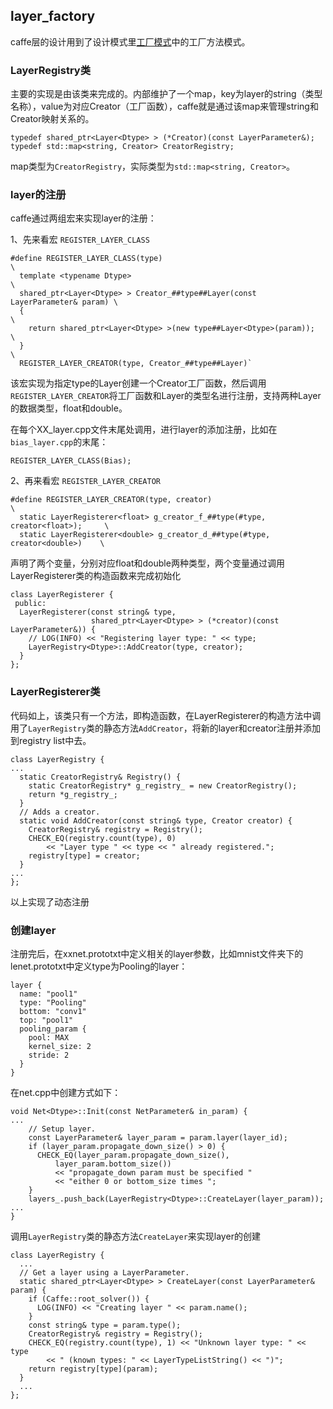 ## layer_factory

caffe层的设计用到了设计模式里[工厂模式](https://blog.csdn.net/wuzhekai1985/article/details/6660462)中的工厂方法模式。

### LayerRegistry类

主要的实现是由该类来完成的。内部维护了一个map，key为layer的string（类型名称），value为对应Creator（工厂函数），caffe就是通过该map来管理string和Creator映射关系的。

```
typedef shared_ptr<Layer<Dtype> > (*Creator)(const LayerParameter&);
typedef std::map<string, Creator> CreatorRegistry;
```

map类型为`CreatorRegistry`，实际类型为`std::map<string, Creator>`。

### layer的注册

caffe通过两组宏来实现layer的注册：

1、先来看宏 `REGISTER_LAYER_CLASS`

```
#define REGISTER_LAYER_CLASS(type)                                             \
  template <typename Dtype>                                                    \
  shared_ptr<Layer<Dtype> > Creator_##type##Layer(const LayerParameter& param) \
  {                                                                            \
    return shared_ptr<Layer<Dtype> >(new type##Layer<Dtype>(param));           \
  }                                                                            \
  REGISTER_LAYER_CREATOR(type, Creator_##type##Layer)`
```

该宏实现为指定type的Layer创建一个Creator工厂函数，然后调用`REGISTER_LAYER_CREATOR`将工厂函数和Layer的类型名进行注册，支持两种Layer的数据类型，float和double。

在每个XX_layer.cpp文件末尾处调用，进行layer的添加注册，比如在`bias_layer.cpp`的末尾：

```
REGISTER_LAYER_CLASS(Bias);
```

2、再来看宏 `REGISTER_LAYER_CREATOR`

```
#define REGISTER_LAYER_CREATOR(type, creator)                                  \
  static LayerRegisterer<float> g_creator_f_##type(#type, creator<float>);     \
  static LayerRegisterer<double> g_creator_d_##type(#type, creator<double>)    \
```

声明了两个变量，分别对应float和double两种类型，两个变量通过调用LayerRegisterer类的构造函数来完成初始化

```
class LayerRegisterer {
 public:
  LayerRegisterer(const string& type,
                  shared_ptr<Layer<Dtype> > (*creator)(const LayerParameter&)) {
    // LOG(INFO) << "Registering layer type: " << type;
    LayerRegistry<Dtype>::AddCreator(type, creator);
  }
};
```

### LayerRegisterer类

代码如上，该类只有一个方法，即构造函数，在LayerRegisterer的构造方法中调用了`LayerRegistry`类的静态方法`AddCreator`，将新的layer和creator注册并添加到registry list中去。

```
class LayerRegistry {
...
  static CreatorRegistry& Registry() {
    static CreatorRegistry* g_registry_ = new CreatorRegistry();
    return *g_registry_;
  }
  // Adds a creator.
  static void AddCreator(const string& type, Creator creator) {
    CreatorRegistry& registry = Registry();
    CHECK_EQ(registry.count(type), 0)
        << "Layer type " << type << " already registered.";
    registry[type] = creator;
  }
...
};
```

以上实现了动态注册

### 创建layer

注册完后，在xxnet.prototxt中定义相关的layer参数，比如mnist文件夹下的lenet.prototxt中定义type为Pooling的layer：

```
layer {
  name: "pool1"
  type: "Pooling"
  bottom: "conv1"
  top: "pool1"
  pooling_param {
    pool: MAX
    kernel_size: 2
    stride: 2
  }
}
```

在net.cpp中创建方式如下：

```
void Net<Dtype>::Init(const NetParameter& in_param) {
...
    // Setup layer.
    const LayerParameter& layer_param = param.layer(layer_id);
    if (layer_param.propagate_down_size() > 0) {
      CHECK_EQ(layer_param.propagate_down_size(),
          layer_param.bottom_size())
          << "propagate_down param must be specified "
          << "either 0 or bottom_size times ";
    }
    layers_.push_back(LayerRegistry<Dtype>::CreateLayer(layer_param));
...
}
```

调用`LayerRegistry`类的静态方法`CreateLayer`来实现layer的创建

```
class LayerRegistry {
  ...
  // Get a layer using a LayerParameter.
  static shared_ptr<Layer<Dtype> > CreateLayer(const LayerParameter& param) {
    if (Caffe::root_solver()) {
      LOG(INFO) << "Creating layer " << param.name();
    }
    const string& type = param.type();
    CreatorRegistry& registry = Registry();
    CHECK_EQ(registry.count(type), 1) << "Unknown layer type: " << type
        << " (known types: " << LayerTypeListString() << ")";
    return registry[type](param);
  }
  ...
};
```

